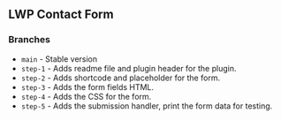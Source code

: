 ## LWP Contact Form

### Branches
- `main` - Stable version
- `step-1` - Adds readme file and plugin header for the plugin.
- `step-2` - Adds shortcode and placeholder for the form.
- `step-3` - Adds the form fields HTML.
- `step-4` - Adds the CSS for the form.
- `step-5` - Adds the submission handler, print the form data for testing.